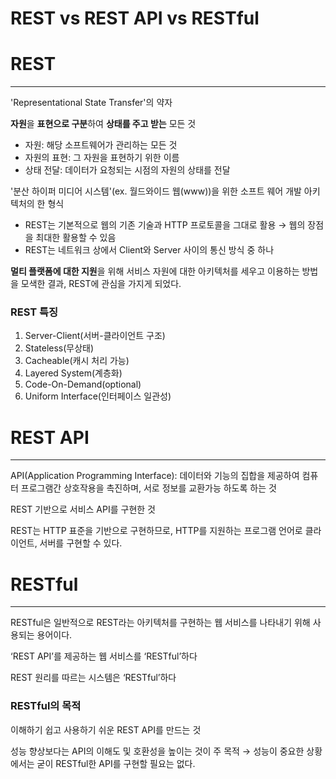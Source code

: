 # REST vs REST API vs RESTful

# REST

---

'Representational State Transfer'의 약자

**자원**을 **표현으로 구분**하여 **상태를 주고 받는** 모든 것

- 자원: 해당 소프트웨어가 관리하는 모든 것
- 자원의 표현: 그 자원을 표현하기 위한 이름
- 상태 전달: 데이터가 요청되는 시점의 자원의 상태를 전달

'분산 하이퍼 미디어 시스템'(ex. 월드와이드 웹(www))을 위한 소프트 웨어 개발 아키텍처의 한 형식

- REST는 기본적으로 웹의 기존 기술과 HTTP 프로토콜을 그대로 활용 → 웹의 장점을 최대한 활용할 수 있음
- REST는 네트워크 상에서 Client와 Server 사이의 통신 방식 중 하나

**멀티 플랫폼에 대한 지원**을 위해 서비스 자원에 대한 아키텍처를 세우고 이용하는 방법을 모색한 결과, REST에 관심을 가지게 되었다.

### REST 특징

1. Server-Client(서버-클라이언트 구조)
2. Stateless(무상태)
3. Cacheable(캐시 처리 가능)
4. Layered System(계층화)
5. Code-On-Demand(optional)
6. Uniform Interface(인터페이스 일관성)

# REST API

---

API(Application Programming Interface): 데이터와 기능의 집합을 제공하여 컴퓨터 프로그램간 상호작용을 촉진하며, 서로 정보를 교환가능 하도록 하는 것

REST 기반으로 서비스 API를 구현한 것

REST는 HTTP 표준을 기반으로 구현하므로, HTTP를 지원하는 프로그램 언어로 클라이언트, 서버를 구현할 수 있다.

# RESTful

---

RESTful은 일반적으로 REST라는 아키텍처를 구현하는 웹 서비스를 나타내기 위해 사용되는 용어이다.

‘REST API’를 제공하는 웹 서비스를 ‘RESTful’하다

REST 원리를 따르는 시스템은 ‘RESTful’하다

### RESTful의 목적

이해하기 쉽고 사용하기 쉬운 REST API를 만드는 것

성능 향상보다는 API의 이해도 및 호환성을 높이는 것이 주 목적 → 성능이 중요한 상황에서는 굳이 RESTful한 API를 구현할 필요는 없다.
